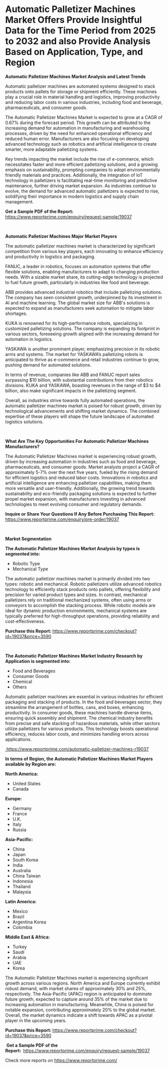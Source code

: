 <p><h1>Automatic Palletizer Machines Market Offers Provide Insightful Data for the Time Period from 2025 to 2032 and also Provide Analysis Based on Application, Type, and Region</h1></p><p><strong>Automatic Palletizer Machines Market Analysis and Latest Trends</strong></p>
<p><p>Automatic palletizer machines are automated systems designed to stack products onto pallets for storage or shipment efficiently. These machines play a crucial role in material handling and logistics, improving productivity and reducing labor costs in various industries, including food and beverage, pharmaceuticals, and consumer goods. </p><p>The Automatic Palletizer Machines Market is expected to grow at a CAGR of 0.67% during the forecast period. This growth can be attributed to the increasing demand for automation in manufacturing and warehousing processes, driven by the need for enhanced operational efficiency and reduced human error. Manufacturers are also focusing on developing advanced technology such as robotics and artificial intelligence to create smarter, more adaptable palletizing systems.</p><p>Key trends impacting the market include the rise of e-commerce, which necessitates faster and more efficient palletizing solutions, and a growing emphasis on sustainability, prompting companies to adopt environmentally friendly materials and practices. Additionally, the integration of IoT technology in palletizers is facilitating real-time monitoring and predictive maintenance, further driving market expansion. As industries continue to evolve, the demand for advanced automatic palletizers is expected to rise, solidifying their importance in modern logistics and supply chain management.</p></p>
<p><strong>Get a Sample PDF of the Report:&nbsp;</strong> <a href="https://www.reportprime.com/enquiry/request-sample/19037?utm_campaign=3075&utm_medium=2&utm_source=Github&utm_content=ia&utm_term=19032025&utm_id=automatic-palletizer-machines">https://www.reportprime.com/enquiry/request-sample/19037</a></p>
<p>&nbsp;</p>
<p><strong>Automatic Palletizer Machines Major Market Players</strong></p>
<p><p>The automatic palletizer machines market is characterized by significant competition from various key players, each innovating to enhance efficiency and productivity in logistics and packaging. </p><p>FANUC, a leader in robotics, focuses on automation systems that offer flexible solutions, enabling manufacturers to adapt to changing production needs. With a sizable market share, its cutting-edge technology is projected to fuel future growth, particularly in industries like food and beverage.</p><p>ABB provides advanced industrial robotics that include palletizing solutions. The company has seen consistent growth, underpinned by its investment in AI and machine learning. The global market size for ABB's solutions is expected to expand as manufacturers seek automation to mitigate labor shortages.</p><p>KUKA is renowned for its high-performance robots, specializing in customized palletizing solutions. The company is expanding its footprint in various sectors, foreseeing growth aligned with the increasing demand for automation in logistics.</p><p>YASKAWA is another prominent player, emphasizing precision in its robotic arms and systems. The market for YASKAWA’s palletizing robots is anticipated to thrive as e-commerce and retail industries continue to grow, pushing demand for automated solutions.</p><p>In terms of revenue, companies like ABB and FANUC report sales surpassing $10 billion, with substantial contributions from their robotics divisions. KUKA and YASKAWA, boasting revenues in the range of $3 to $4 billion, also make significant impacts in the palletizing segment.</p><p>Overall, as industries strive towards fully automated operations, the automatic palletizer machines market is poised for robust growth, driven by technological advancements and shifting market dynamics. The combined expertise of these players will shape the future landscape of automated logistics solutions.</p></p>
<p>&nbsp;</p>
<p><strong>What Are The Key Opportunities For Automatic Palletizer Machines Manufacturers?</strong></p>
<p><p>The Automatic Palletizer Machines market is experiencing robust growth, driven by increasing automation in industries such as food and beverage, pharmaceuticals, and consumer goods. Market analysts project a CAGR of approximately 5-7% over the next five years, fueled by the rising demand for efficient logistics and reduced labor costs. Innovations in robotics and artificial intelligence are enhancing palletizer capabilities, making them more versatile and user-friendly. Additionally, the growing trend towards sustainability and eco-friendly packaging solutions is expected to further propel market expansion, with manufacturers investing in advanced technologies to meet evolving consumer and regulatory demands.</p></p>
<p><strong>Inquire or Share Your Questions If Any Before Purchasing This Report:</strong> <a href="https://www.reportprime.com/enquiry/pre-order/19037?utm_campaign=3075&utm_medium=2&utm_source=Github&utm_content=ia&utm_term=19032025&utm_id=automatic-palletizer-machines">https://www.reportprime.com/enquiry/pre-order/19037</a></p>
<p>&nbsp;</p>
<p><strong>Market Segmentation</strong></p>
<p><strong>The Automatic Palletizer Machines Market Analysis by types is segmented into:</strong></p>
<p><ul><li>Robotic Type</li><li>Mechanical Type</li></ul></p>
<p><p>The automatic palletizer machines market is primarily divided into two types: robotic and mechanical. Robotic palletizers utilize advanced robotics technology to efficiently stack products onto pallets, offering flexibility and precision for varied product types and sizes. In contrast, mechanical palletizers rely on traditional mechanized systems, often using arms or conveyors to accomplish the stacking process. While robotic models are ideal for dynamic production environments, mechanical systems are typically preferred for high-throughput operations, providing reliability and cost-effectiveness.</p></p>
<p><strong>Purchase this Report:&nbsp;</strong><a href="https://www.reportprime.com/checkout?id=19037&price=3590&utm_campaign=3075&utm_medium=2&utm_source=Github&utm_content=ia&utm_term=19032025&utm_id=automatic-palletizer-machines">https://www.reportprime.com/checkout?id=19037&price=3590</a></p>
<p>&nbsp;</p>
<p><strong>The Automatic Palletizer Machines Market Industry Research by Application is segmented into:</strong></p>
<p><ul><li>Food and Beverages</li><li>Consumer Goods</li><li>Chemical</li><li>Others</li></ul></p>
<p><p>Automatic palletizer machines are essential in various industries for efficient packaging and stacking of products. In the food and beverages sector, they streamline the arrangement of bottles, cans, and boxes, enhancing productivity. In consumer goods, these machines handle diverse items, ensuring quick assembly and shipment. The chemical industry benefits from precise and safe stacking of hazardous materials, while other sectors utilize palletizers for various products. This technology boosts operational efficiency, reduces labor costs, and minimizes handling errors across applications.</p></p>
<p><a href="https://www.reportprime.com/automatic-palletizer-machines-r19037?utm_campaign=3075&utm_medium=2&utm_source=Github&utm_content=ia&utm_term=19032025&utm_id=automatic-palletizer-machines">&nbsp;https://www.reportprime.com/automatic-palletizer-machines-r19037</a></p>
<p><strong>In terms of Region, the Automatic Palletizer Machines Market Players available by Region are:</strong></p>
<p>
    <p> <strong> North America: </strong>
        <ul>
            <li>United States</li>
            <li>Canada</li>
        </ul>
        </p> 
    <p> <strong> Europe: </strong>
        <ul>
            <li>Germany</li>
            <li>France</li>
            <li>U.K.</li>
            <li>Italy</li>
            <li>Russia</li>
        </ul>
        </p> 
    <p> <strong> Asia-Pacific: </strong>
        <ul>
            <li>China</li>
            <li>Japan</li>
            <li>South Korea</li>
            <li>India</li>
            <li>Australia</li>
            <li>China Taiwan</li>
            <li>Indonesia</li>
            <li>Thailand</li>
            <li>Malaysia</li>
        </ul>
        </p> 
    <p> <strong> Latin America: </strong>
        <ul>
            <li>Mexico</li>
            <li>Brazil</li>
            <li>Argentina Korea</li>
            <li>Colombia</li>
        </ul>
        </p> 
    <p> <strong> Middle East & Africa: </strong>
        <ul>
            <li>Turkey</li>
            <li>Saudi</li>
            <li>Arabia</li>
            <li>UAE</li>
            <li>Korea</li>
        </ul>
    </p>
    </p>
<p><p>The Automatic Palletizer Machines market is experiencing significant growth across various regions. North America and Europe currently exhibit robust demand, with market shares of approximately 30% and 25%, respectively. The Asia-Pacific (APAC) region is anticipated to dominate future growth, expected to capture around 35% of the market due to increasing automation in manufacturing. Meanwhile, China is poised for notable expansion, contributing approximately 20% to the global market. Overall, the market dynamics indicate a shift towards APAC as a pivotal player in the upcoming years.</p></p>
<p><strong>Purchase this Report: </strong><a href="https://www.reportprime.com/checkout?id=19037&price=3590&utm_campaign=3075&utm_medium=2&utm_source=Github&utm_content=ia&utm_term=19032025&utm_id=automatic-palletizer-machines">https://www.reportprime.com/checkout?id=19037&price=3590</a></p>
<p>&nbsp;<strong>Get a Sample PDF of the Report:&nbsp;&nbsp;</strong><a href="https://www.reportprime.com/enquiry/request-sample/19037?utm_campaign=3075&utm_medium=2&utm_source=Github&utm_content=ia&utm_term=19032025&utm_id=automatic-palletizer-machines">https://www.reportprime.com/enquiry/request-sample/19037</a></p>
<p><strong></strong></p>
<p>Check more reports on <a href="https://www.reportprime.com/?utm_campaign=3075&utm_medium=2&utm_source=Github&utm_content=ia&utm_term=19032025&utm_id=automatic-palletizer-machines">https://www.reportprime.com/</a></p>